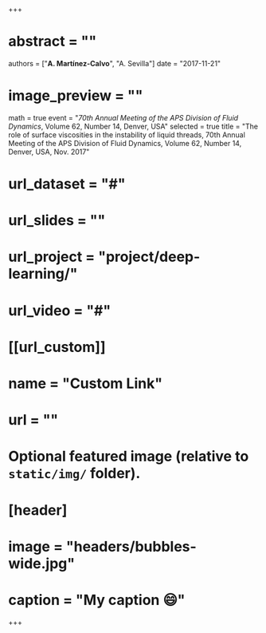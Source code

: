 +++
# abstract = ""
authors = ["**A. Martínez-Calvo**", "A. Sevilla"]
date = "2017-11-21"
# image_preview = ""
math = true
event = "_70th Annual Meeting of the APS Division of Fluid Dynamics_, Volume 62, Number 14, Denver, USA"
selected = true
title = "The role of surface viscosities in the instability of liquid threads, 70th Annual Meeting of the APS Division of Fluid Dynamics, Volume 62, Number 14, Denver, USA, Nov. 2017"
# url_dataset = "#"
# url_slides = ""
# url_project = "project/deep-learning/"
# url_video = "#"

# [[url_custom]]
 # name = "Custom Link"
 # url = ""

# Optional featured image (relative to `static/img/` folder).
# [header]
# image = "headers/bubbles-wide.jpg"
# caption = "My caption :smile:"

+++
